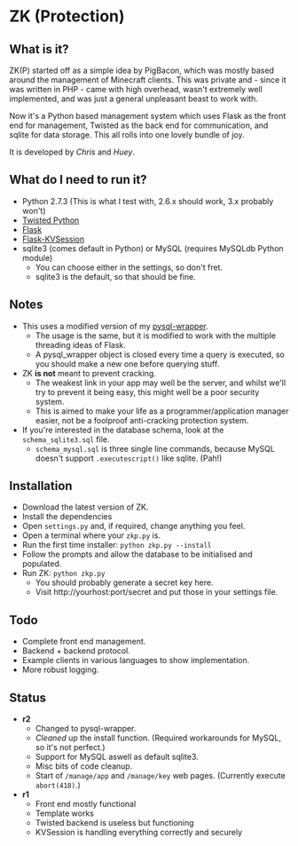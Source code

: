 ZK (Protection)
==

What is it?
--
ZK(P) started off as a simple idea by PigBacon, which was mostly based around the management of Minecraft clients. This was private and - since it was written in PHP - came with high overhead, wasn't extremely well implemented, and was just a general unpleasant beast to work with.

Now it's a Python based management system which uses Flask as the front end for management, Twisted as the back end for communication, and sqlite for data storage.
This all rolls into one lovely bundle of joy.

It is developed by _Chris_ and _Huey_.

What do I need to run it?
--
+ Python 2.7.3 (This is what I test with, 2.6.x should work, 3.x probably won't)
+ [Twisted Python](http://twistedmatrix.com)
+ [Flask](http://flask.pocoo.org)
+ [Flask-KVSession](https://github.com/mbr/flask-kvsession)
+ sqlite3 (comes default in Python) or MySQL (requires MySQLdb Python module)
	+ You can choose either in the settings, so don't fret.
	+ sqlite3 is the default, so that should be fine.

Notes
--
+ This uses a modified version of my [pysql-wrapper](https://github.com/PigBacon/pysql-wrapper).
	+ The usage is the same, but it is modified to work with the multiple threading ideas of Flask.
	+ A pysql_wrapper object is closed every time a query is executed, so you should make a new one before querying stuff.
+ ZK __is not__ meant to prevent cracking.
	+ The weakest link in your app may well be the server, and whilst we'll try to prevent it being easy, this might well be a poor security system.
	+ This is aimed to make your life as a programmer/application manager easier, not be a foolproof anti-cracking protection system.
+ If you're interested in the database schema, look at the `schema_sqlite3.sql` file.
	+ `schema_mysql.sql` is three single line commands, because MySQL doesn't support `.executescript()` like sqlite. (Pah!)

Installation
--
+ Download the latest version of ZK.
+ Install the dependencies
+ Open `settings.py` and, if required, change anything you feel.
+ Open a terminal where your `zkp.py` is.
+ Run the first time installer: `python zkp.py --install`
+ Follow the prompts and allow the database to be initialised and populated.
+ Run ZK: `python zkp.py`
	+ You should probably generate a secret key here.
	+ Visit http://yourhost:port/secret and put those in your settings file.

Todo
--
+ Complete front end management.
+ Backend + backend protocol.
+ Example clients in various languages to show implementation.
+ More robust logging.

Status
--
+ __r2__
	+ Changed to pysql-wrapper.
	+ _Cleaned_ up the install function. (Required workarounds for MySQL, so it's not perfect.)
	+ Support for MySQL aswell as default sqlite3.
	+ Misc bits of code cleanup.
	+ Start of `/manage/app` and `/manage/key` web pages. (Currently execute `abort(418)`.)
+ __r1__
	+ Front end mostly functional
	+ Template works
	+ Twisted backend is useless but functioning
	+ KVSession is handling everything correctly and securely
